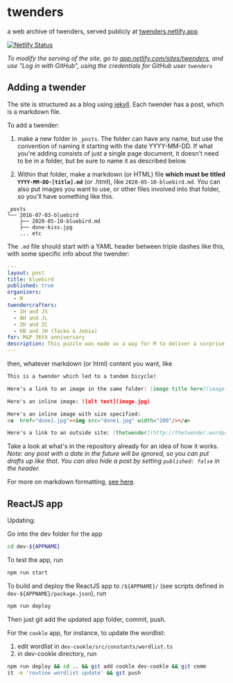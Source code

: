 # twenders
a web archive of twenders, served publicly at [twenders.netlify.app](https://twenders.netlify.app)

[![Netlify Status](https://api.netlify.com/api/v1/badges/e3537254-fb7f-4194-a066-fe5908744756/deploy-status)](https://app.netlify.com/sites/twenders/deploys)

_To modify the serving of the site, go to [app.netlify.com/sites/twenders](https://app.netlify.com/sites/twenders), and use "Log in with GitHub", using the credentials for GitHub user `twenders`_

## Adding a twender

The site is structured as a blog using [jekyll](https://jekyllrb.com/).  Each twender has a post, which is a markdown file.

To add a twender:

1. make a new folder in `_posts`. The folder can have any name, but use the convention of naming it starting with the date YYYY-MM-DD.  If what you're adding consists of just a single page document, it doesn't need to be in a folder, but be sure to name it as described below.

2. Within that folder, make a markdown (or HTML) file **which must be titled `YYYY-MM-DD-[title].md`** (or .html), like `2020-05-10-bluebird.md`.  You can also put images you want to use, or other files involved into that folder, so you'll have something like this.

  ```
  _posts
  └── 2016-07-03-bluebird
      ├── 2020-05-10-bluebird.md
      ├── done-kiss.jpg
      ... etc
  ```

  The `.md` file should start with a YAML header between triple dashes like this, with some specific info about the twender:

  ```yaml
  ---
  layout: post
  title: bluebird
  published: true
  organizers: 
    - M
  twendercrafters:
    - IH and JS
    - AH and JL
    - ZH and ZC
    - KB and JH (Tacko & Jebia)
  for: M&P 36th anniversary
  description: This puzzle was made as a way for M to deliver a surprise anniversary present to P.
  ---
  ````

  then, whatever markdown (or html) content you want, like

  ```markdown
  This is a twender which led to a tandem bicycle!

  Here's a link to an image in the same folder: [image title here](image.jpg).

  Here's an inline image: ![alt text](image.jpg)

  Here's an inline image with size specified:
  <a  href="done1.jpg"><img src="done1.jpg" width="200"/></a>

  Here's a link to an outside site: [thetwender](http://thetwender.wordpress.com).
  ```

Take a look at what's in the repository already for an idea of how it works.  _Note: any post with a date in the future will be ignored, so you can put drafts up like that.  You can also hide a post by setting `published: false` in the header._

For more on markdown formatting, [see here](https://github.com/adam-p/markdown-here/wiki/Markdown-Cheatsheet).


## ReactJS app

Updating:

Go into the dev folder for the app
```bash
cd dev-${APPNAME}
```

To test the app, run
```bash
npm run start
```

To build and deploy the ReactJS app to `/${APPNAME}/` (see scripts defined in `dev-${APPNAME}/package.json`), run
```bash
npm run deploy
```

Then just git add the updated app folder, commit, push.

For the `cookle` app, for instance, to update the wordlist:

1. edit wordlist in `dev-cookle/src/constants/wordlist.ts`
2. in dev-cookle directory, run

  ```bash
  npm run deploy && cd .. && git add cookle dev-cookle && git comm
  it -m 'routine wordlist update' && git push
  ```
